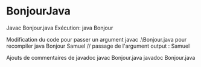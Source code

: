 # BonjourJava

Javac Bonjour.java
Exécution: java Bonjour

Modification du code pour passer un argument
javac .\Bonjour.java pour recompiler
java Bonjour Samuel // passage de l'argument
output : Samuel

Ajouts de commentaires de javadoc 
javac Bonjour.java
javadoc Bonjour.java
